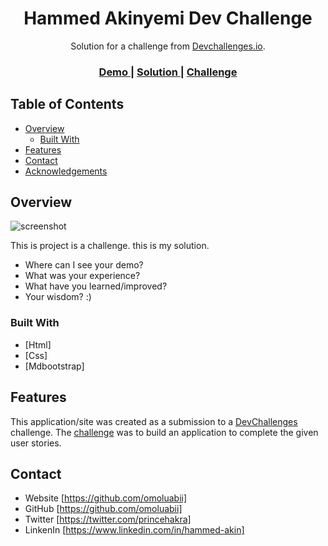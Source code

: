 <!-- Please update value in the {}  -->

<h1 align="center">Hammed Akinyemi Dev Challenge</h1>

<div align="center">
   Solution for a challenge from  <a href="http://devchallenges.io" target="_blank">Devchallenges.io</a>.
</div>

<div align="center">
  <h3>
    <a href="https://github.com/omoluabii/devchallenge2">
      Demo
    </a>
    <span> | </span>
    <a href="https://omoluabii.github.io/devchallenge2/">
      Solution
    </a>
    <span> | </span>
    <a href="http://devchallenges.io/challenges/gcbWLxG6wdennelX7b8I">
      Challenge
    </a>
  </h3>
</div>

<!-- TABLE OF CONTENTS -->

## Table of Contents

- [Overview](#overview)
  - [Built With](#built-with)
- [Features](#features)
- [Contact](#contact)
- [Acknowledgements](#acknowledgements)

<!-- OVERVIEW -->

## Overview

![screenshot]()

This is project is a challenge. this is my solution.

- Where can I see your demo?
- What was your experience?
- What have you learned/improved?
- Your wisdom? :)

### Built With

<!-- This section should list any major frameworks that you built your project using. Here are a few examples.-->

- [Html]
- [Css]
- [Mdbootstrap]

## Features

<!-- List the features of your application or follow the template. Don't share the figma file here :) -->

This application/site was created as a submission to a [DevChallenges](https://devchallenges.io/challenges) challenge. The [challenge](https://devchallenges.io/challenges/Jymh2b2FyebRTUljkNcb) was to build an application to complete the given user stories.


## Contact

- Website [https://github.com/omoluabii]
- GitHub [https://github.com/omoluabii]
- Twitter [https://twitter.com/princehakra]
- LinkenIn [https://www.linkedin.com/in/hammed-akin]
